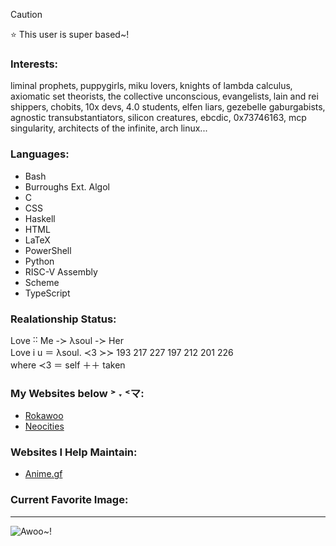 > [!CAUTION]
> ⭐ This user is super based~!

### Interests:
liminal prophets‚ puppygirls‚ miku lovers‚ knights of lambda calculus‚ axiomatic set theorists‚ the collective unconscious‚ evangelists‚ lain and rei shippers‚ chobits‚ 10x devs‚ 4․0 students‚ elfen liars‚ gezebelle gaburgabists‚ agnostic transubstantiators‚ silicon creatures, ebcdic, 0x73746163, mcp singularity, architects of the infinite‚ arch linux...

### Languages:
- Bash
- Burroughs Ext․ Algol
- C
- CSS
- Haskell
- HTML
- LaTeX
- PowerShell
- Python
- RISC-V Assembly
- Scheme
- TypeScript

### Realationship Status:
Love ˸˸ Me -≻ λsoul -≻ Her<br>
Love i u ＝ λsoul․ ≺3 ≻≻ 193 217 227 197 212 201 226<br>
where ≺3 ＝ self ＋＋ taken

### My Websites below ˃ ˕ ˂マ:
- [Rokawoo](https://rokawoo.com)
- [Neocities](https://rokawoo.neocities.org/)

### Websites I Help Maintain:
- [Anime.gf](https://anime.gf)

### Current Favorite Image:
---
![Awoo~!](https://github.com/user-attachments/assets/9322af08-464f-4d9d-9204-998efe19fd3b)

